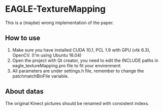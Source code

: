 # EAGLE-TextureMapping

This is a (maybe) wrong implementation of the paper.

## How to use

1. Make sure you have installed CUDA 10.1, PCL 1.9 with GPU (vtk 6.3), OpenCV. (I'm using Ubuntu 16.04)
2. Open the project with Qt creator, you need to edit the INCLUDE paths in eagle_textureMapping.pro file to fit your envirenment.
3. All parameters are under settings.h file, remember to change the patchmatchBinFile variable.

## About datas

The original Kinect pictures should be renamed with consistent indexs.
